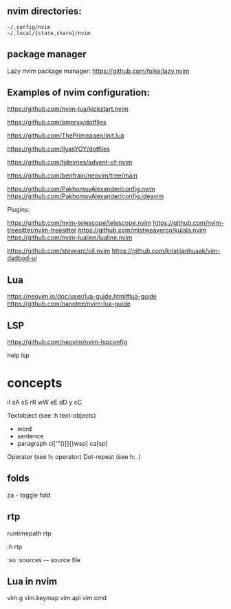 ## nvim directories:

```
~/.config/nvim
~/.local/{state,share}/nvim
```

## package manager

Lazy nvim package manager: https://github.com/folke/lazy.nvim


## Examples of nvim configuration:

https://github.com/nvim-lua/kickstart.nvim

https://github.com/omerxx/dotfiles

https://github.com/ThePrimeagen/init.lua

https://github.com/IlyasYOY/dotfiles

https://github.com/tjdevries/advent-of-nvim

https://github.com/benfrain/neovim/tree/main

https://github.com/PakhomovAlexander/config.nvim
https://github.com/PakhomovAlexander/config.ideavim

Plugins:


https://github.com/nvim-telescope/telescope.nvim
https://github.com/nvim-treesitter/nvim-treesitter
https://github.com/mistweaverco/kulala.nvim
https://github.com/nvim-lualine/lualine.nvim

https://github.com/stevearc/oil.nvim
https://github.com/kristijanhusak/vim-dadbod-ui

## Lua

https://neovim.io/doc/user/lua-guide.html#lua-guide
https://github.com/nanotee/nvim-lua-guide

## LSP

https://github.com/neovim/nvim-lspconfig

help lsp


# concepts

iI aA sS rR 
wW eE
dD y
cC

Textobject (see :h text-objects)

- word
- sentence
- paragraph
ci['"()[]{}wsp]
ca[sp]

Operator (see h: operator)
Dot-repeat (see h: .)


## folds

za - toggle fold

## rtp

runtimepath rtp

:h rtp


:so :sources  -- source file

## Lua in nvim

vim.g
vim.keymap
vim.api
vim.cmd
